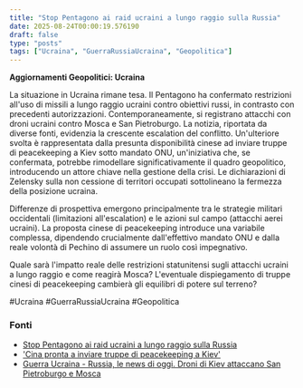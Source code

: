 ```yaml
---
title: "Stop Pentagono ai raid ucraini a lungo raggio sulla Russia"
date: 2025-08-24T00:00:19.576190
draft: false
type: "posts"
tags: ["Ucraina", "GuerraRussiaUcraina", "Geopolitica"]
---
```


**Aggiornamenti Geopolitici: Ucraina**

La situazione in Ucraina rimane tesa.  Il Pentagono ha confermato restrizioni all'uso di missili a lungo raggio ucraini contro obiettivi russi, in contrasto con precedenti autorizzazioni. Contemporaneamente, si registrano attacchi con droni ucraini contro Mosca e San Pietroburgo.  La notizia, riportata da diverse fonti,  evidenzia la crescente escalation del conflitto.  Un'ulteriore svolta è rappresentata dalla presunta disponibilità cinese ad inviare truppe di peacekeeping a Kiev sotto mandato ONU,  un'iniziativa che, se confermata, potrebbe rimodellare significativamente il quadro geopolitico, introducendo un attore chiave nella gestione della crisi.  Le dichiarazioni di Zelensky sulla non cessione di territori occupati sottolineano la fermezza della posizione ucraina.


Differenze di prospettiva emergono principalmente tra le strategie militari occidentali (limitazioni all'escalation) e le azioni sul campo (attacchi aerei ucraini).  La proposta cinese di peacekeeping introduce una variabile complessa,  dipendendo crucialmente dall'effettivo mandato ONU e dalla reale volontà di Pechino di assumere un ruolo così impegnativo.


Quale sarà l'impatto reale delle restrizioni statunitensi sugli attacchi ucraini a lungo raggio e come reagirà Mosca?  L'eventuale dispiegamento di truppe cinesi di peacekeeping cambierà gli equilibri di potere sul terreno?


#Ucraina #GuerraRussiaUcraina #Geopolitica


### Fonti
- [Stop Pentagono ai raid ucraini a lungo raggio sulla Russia](https://www.ansa.it/sito/notizie/topnews/2025/08/23/stop-pentagono-ai-raid-ucraini-a-lungo-raggio-sulla-russia_b4fa7bc3-7f11-4c4c-98e4-6b92d0fb0448.html)
- ['Cina pronta a inviare truppe di peacekeeping a Kiev'](https://www.ansa.it/sito/notizie/topnews/2025/08/23/cina-pronta-a-inviare-truppe-di-peacekeeping-a-kiev_87a47129-7e5e-422f-a598-de44504f36cf.html)
- [Guerra Ucraina - Russia, le news di oggi. Droni di Kiev attaccano San Pietroburgo e Mosca](https://www.repubblica.it/esteri/2025/08/23/diretta/guerra_ucraina_russia_trump_news_oggi-424803024/)
